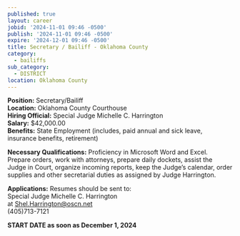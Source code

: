 ```yaml
---
published: true
layout: career
jobid: '2024-11-01 09:46 -0500'
publish: '2024-11-01 09:46 -0500'
expire: '2024-12-01 09:46 -0500'
title: Secretary / Bailiff - Oklahoma County
category:
  - bailiffs
sub_category:
  - DISTRICT
location: Oklahoma County
---
```

**Position:** Secretary/Bailiff  
**Location:** Oklahoma County Courthouse  
**Hiring Official:** Special Judge Michelle C. Harrington  
**Salary:** $42,000.00  
**Benefits:** State Employment (includes, paid annual and sick leave, insurance benefits, retirement)  

**Necessary Qualifications:** Proficiency in Microsoft Word and Excel.  Prepare orders, work with attorneys, prepare daily dockets, assist the Judge in Court, organize incoming reports, keep the Judge’s calendar, order supplies and other secretarial duties as assigned by Judge Harrington.

**Applications:** Resumes should be sent to:  
Special Judge Michelle C. Harrington  
at [Shel.Harrington@oscn.net](mailto:Shel.Harrington@oscn.net)   
(405)713-7121 

**START DATE as soon as December 1, 2024**
